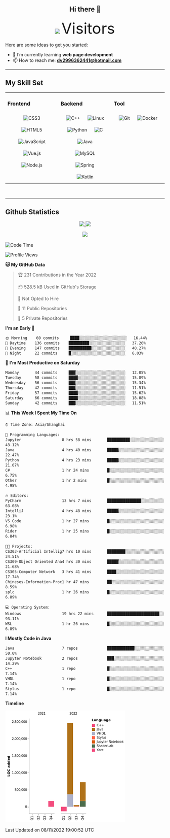 <div align="center">
	<h2>Hi there 👋</h2>
	<img width=40% src="https://profile-counter.glitch.me/ZephyrusZhang/count.svg"/>
    <font size=9>Visitors</font>
</div>

Here are some ideas to get you started:

- 🌱 I’m currently learning **web page development**
- 📫 How to reach me: **dv2996362441@hotmail.com**

---

## My Skill Set  
<table><tr><td valign="top" width="33%">



### Frontend  
<div align="center">  
<img style="margin: 10px" src="https://profilinator.rishav.dev/skills-assets/css3-original-wordmark.svg" alt="CSS3" height="50" />  
<img style="margin: 10px" src="https://profilinator.rishav.dev/skills-assets/html5-original-wordmark.svg" alt="HTML5" height="50" />  
<img style="margin: 10px" src="https://profilinator.rishav.dev/skills-assets/javascript-original.svg" alt="JavaScript" height="50" />  
<img style="margin: 10px" src="https://profilinator.rishav.dev/skills-assets/vuejs-original-wordmark.svg" alt="Vue.js" height="50" />  
<img style="margin: 10px" src="https://profilinator.rishav.dev/skills-assets/nodejs-original-wordmark.svg" alt="Node.js" height="50" />  
</div>

</td><td valign="top" width="33%">



### Backend  
<div align="center">  
<img style="margin: 10px" src="https://profilinator.rishav.dev/skills-assets/cplusplus-original.svg" alt="C++" height="50" />  
<img style="margin: 10px" src="https://profilinator.rishav.dev/skills-assets/linux-original.svg" alt="Linux" height="50" />  
<img style="margin: 10px" src="https://profilinator.rishav.dev/skills-assets/python-original.svg" alt="Python" height="50" />  
<img style="margin: 10px" src="https://profilinator.rishav.dev/skills-assets/c-original.svg" alt="C" height="50" />  
<img style="margin: 10px" src="https://profilinator.rishav.dev/skills-assets/java-original-wordmark.svg" alt="Java" height="50" />  
<img style="margin: 10px" src="https://profilinator.rishav.dev/skills-assets/mysql-original-wordmark.svg" alt="MySQL" height="50" />  
<img style="margin: 10px" src="https://profilinator.rishav.dev/skills-assets/springio-icon.svg" alt="Spring" height="50" />  
<img style="margin: 10px" src="https://profilinator.rishav.dev/skills-assets/kotlinlang-icon.svg" alt="Kotlin" height="50" />  
</div>

</td><td valign="top" width="33%">



### Tool

<div align="center">  
<img style="margin: 10px" src="https://profilinator.rishav.dev/skills-assets/git-scm-icon.svg" alt="Git" height="50" />  
<img style="margin: 10px" src="https://profilinator.rishav.dev/skills-assets/docker-original-wordmark.svg" alt="Docker" height="50" />  
</div>

</td></tr></table>  

<br/>

---

## Github Statistics

<p align="center">
  <a href="https://github.com/ZephyrusZhang">
  <img width="52.5%" src="https://github-readme-stats.vercel.app/api?username=ZephyrusZhang&show_icons=true&bg_color=0,ea6161,ffc64d,fffc4d,52fa5a&theme=graywhite&hide_border=true" />
    <img width="44.5%" src="https://github-readme-stats.vercel.app/api/top-langs?username=ZephyrusZhang&show_icons=true&locale=en&layout=compact&bg_color=0,52fa5a,4dfcff,c64dff&theme=graywhite" />
  </a>
</p>
<p align="center">
  <a href="https://github.com/ZephyrusZhang">
  <img src="https://activity-graph.herokuapp.com/graph?username=ZephyrusZhang&theme=redical"/>
  </a>
</p>


<!--START_SECTION:waka-->
![Code Time](http://img.shields.io/badge/Code%20Time-273%20hrs%2048%20mins-blue)

![Profile Views](http://img.shields.io/badge/Profile%20Views-6-blue)

**🐱 My GitHub Data** 

> 🏆 231 Contributions in the Year 2022
 > 
> 📦 528.5 kB Used in GitHub's Storage 
 > 
> 🚫 Not Opted to Hire
 > 
> 📜 11 Public Repositories 
 > 
> 🔑 5 Private Repositories  
 > 
**I'm an Early 🐤** 

```text
🌞 Morning    60 commits     ████░░░░░░░░░░░░░░░░░░░░░   16.44% 
🌆 Daytime    136 commits    █████████░░░░░░░░░░░░░░░░   37.26% 
🌃 Evening    147 commits    ██████████░░░░░░░░░░░░░░░   40.27% 
🌙 Night      22 commits     █░░░░░░░░░░░░░░░░░░░░░░░░   6.03%

```
📅 **I'm Most Productive on Saturday** 

```text
Monday       44 commits     ███░░░░░░░░░░░░░░░░░░░░░░   12.05% 
Tuesday      58 commits     ████░░░░░░░░░░░░░░░░░░░░░   15.89% 
Wednesday    56 commits     ███░░░░░░░░░░░░░░░░░░░░░░   15.34% 
Thursday     42 commits     ███░░░░░░░░░░░░░░░░░░░░░░   11.51% 
Friday       57 commits     ████░░░░░░░░░░░░░░░░░░░░░   15.62% 
Saturday     66 commits     ████░░░░░░░░░░░░░░░░░░░░░   18.08% 
Sunday       42 commits     ███░░░░░░░░░░░░░░░░░░░░░░   11.51%

```


📊 **This Week I Spent My Time On** 

```text
⌚︎ Time Zone: Asia/Shanghai

💬 Programming Languages: 
Jupyter                  8 hrs 58 mins       ██████████░░░░░░░░░░░░░░░   43.12% 
Java                     4 hrs 40 mins       █████░░░░░░░░░░░░░░░░░░░░   22.47% 
Python                   4 hrs 23 mins       █████░░░░░░░░░░░░░░░░░░░░   21.07% 
C#                       1 hr 24 mins        █░░░░░░░░░░░░░░░░░░░░░░░░   6.75% 
Other                    1 hr 2 mins         █░░░░░░░░░░░░░░░░░░░░░░░░   4.98%

🔥 Editors: 
PyCharm                  13 hrs 7 mins       ███████████████░░░░░░░░░░   63.08% 
IntelliJ                 4 hrs 48 mins       █████░░░░░░░░░░░░░░░░░░░░   23.1% 
VS Code                  1 hr 27 mins        █░░░░░░░░░░░░░░░░░░░░░░░░   6.98% 
Rider                    1 hr 25 mins        █░░░░░░░░░░░░░░░░░░░░░░░░   6.84%

🐱‍💻 Projects: 
CS303-Artificial Intellig7 hrs 10 mins       ████████░░░░░░░░░░░░░░░░░   34.51% 
CS309-Object Oriented Ana4 hrs 30 mins       █████░░░░░░░░░░░░░░░░░░░░   21.68% 
CS305-Computer Network   3 hrs 41 mins       ████░░░░░░░░░░░░░░░░░░░░░   17.74% 
Chineses-Information-Proc1 hr 47 mins        ██░░░░░░░░░░░░░░░░░░░░░░░   8.59% 
splc                     1 hr 26 mins        █░░░░░░░░░░░░░░░░░░░░░░░░   6.89%

💻 Operating System: 
Windows                  19 hrs 22 mins      ███████████████████████░░   93.11% 
WSL                      1 hr 26 mins        █░░░░░░░░░░░░░░░░░░░░░░░░   6.89%

```

**I Mostly Code in Java** 

```text
Java                     7 repos             ████████████░░░░░░░░░░░░░   50.0% 
Jupyter Notebook         2 repos             ███░░░░░░░░░░░░░░░░░░░░░░   14.29% 
C++                      1 repo              █░░░░░░░░░░░░░░░░░░░░░░░░   7.14% 
VHDL                     1 repo              █░░░░░░░░░░░░░░░░░░░░░░░░   7.14% 
Stylus                   1 repo              █░░░░░░░░░░░░░░░░░░░░░░░░   7.14%

```


**Timeline**

![Chart not found](https://raw.githubusercontent.com/ZephyrusZhang/ZephyrusZhang/main/charts/bar_graph.png) 


 Last Updated on 08/11/2022 19:00:52 UTC
<!--END_SECTION:waka-->

